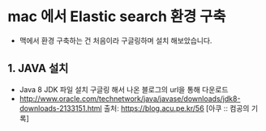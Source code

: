 # mac 에서 Elastic search 환경 구축
- 맥에서 환경 구축하는 건 처음이라 구글링하며 설치 해보았습니다.

## 1. JAVA 설치

- Java 8 JDK 파일 설치 구글링 해서 나온 블로그의 url을 통해 다운로드
- http://www.oracle.com/technetwork/java/javase/downloads/jdk8-downloads-2133151.html
출처: https://blog.acu.pe.kr/56 [아쿠 :: 컴공의 기록]
